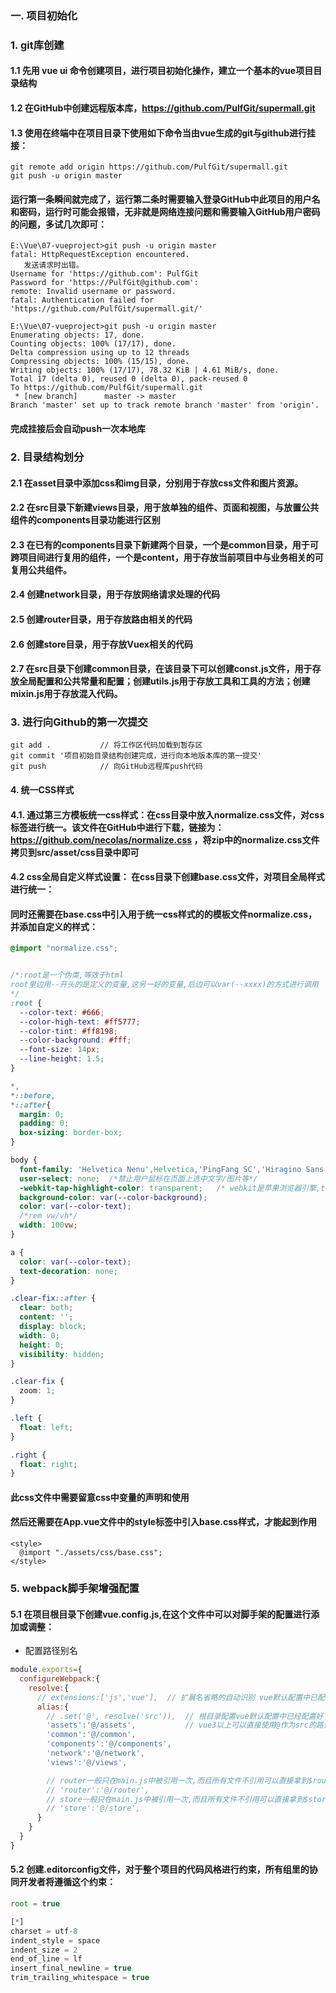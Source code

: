 

### 一. 项目初始化

### 1. git库创建

#### 1.1 先用 vue ui 命令创建项目，进行项目初始化操作，建立一个基本的vue项目目录结构

####  1.2 在GitHub中创建远程版本库，https://github.com/PulfGit/supermall.git

#### 1.3 使用在终端中在项目目录下使用如下命令当由vue生成的git与github进行挂接：

``` 
git remote add origin https://github.com/PulfGit/supermall.git
git push -u origin master
```

####  运行第一条瞬间就完成了，运行第二条时需要输入登录GitHub中此项目的用户名和密码，运行时可能会报错，无非就是网络连接问题和需要输入GitHub用户密码的问题，多试几次即可：

```
E:\Vue\07-vueproject>git push -u origin master
fatal: HttpRequestException encountered.
   发送请求时出错。
Username for 'https://github.com': PulfGit
Password for 'https://PulfGit@github.com':
remote: Invalid username or password.
fatal: Authentication failed for 'https://github.com/PulfGit/supermall.git/'

E:\Vue\07-vueproject>git push -u origin master
Enumerating objects: 17, done.
Counting objects: 100% (17/17), done.
Delta compression using up to 12 threads
Compressing objects: 100% (15/15), done.
Writing objects: 100% (17/17), 78.32 KiB | 4.61 MiB/s, done.
Total 17 (delta 0), reused 0 (delta 0), pack-reused 0
To https://github.com/PulfGit/supermall.git
 * [new branch]      master -> master
Branch 'master' set up to track remote branch 'master' from 'origin'.
```

####  完成挂接后会自动push一次本地库

###  2. 目录结构划分

#### 2.1  在asset目录中添加css和img目录，分别用于存放css文件和图片资源。

####  2.2 在src目录下新建views目录，用于放单独的组件、页面和视图，与放置公共组件的components目录功能进行区别

####  2.3 在已有的components目录下新建两个目录，一个是common目录，用于可跨项目间进行复用的组件，一个是content，用于存放当前项目中与业务相关的可复用公共组件。

####  2.4 创建network目录，用于存放网络请求处理的代码

####  2.5 创建router目录，用于存放路由相关的代码

####  2.6 创建store目录，用于存放Vuex相关的代码

####  2.7 在src目录下创建common目录，在该目录下可以创建const.js文件，用于存放全局配置和公共常量和配置；创建utils.js用于存放工具和工具的方法；创建mixin.js用于存放混入代码。

###  3. 进行向Github的第一次提交

```
git add .			// 将工作区代码加载到暂存区
git commit '项目初始目录结构创建完成，进行向本地版本库的第一提交'
git push			// 向GitHub远程库push代码
```

####  4.  统一CSS样式

####  4.1. 通过第三方模板统一css样式：在css目录中放入normalize.css文件，对css标签进行统一。该文件在GitHub中进行下载，链接为：https://github.com/necolas/normalize.css ，将zip中的normalize.css文件拷贝到src/asset/css目录中即可

#### 4.2  css全局自定义样式设置： 在css目录下创建base.css文件，对项目全局样式进行统一：

####  同时还需要在base.css中引入用于统一css样式的的模板文件normalize.css，并添加自定义的样式：

```css
@import "normalize.css";


/*:root是一个伪类,等效于html
root里边用--开头的是定义的变量,这另一好的变量,后边可以var(--xxxx)的方式进行调用
*/
:root {
  --color-text: #666;
  --color-high-text: #ff5777;
  --color-tint: #ff8198;
  --color-background: #fff;
  --font-size: 14px;
  --line-height: 1.5;
}

*,
*::before,
*::after{
  margin: 0;
  padding: 0;
  box-sizing: border-box;
}

body {
  font-family: 'Helvetica Nenu',Helvetica,'PingFang SC','Hiragino Sans GB',"Microsoft YaHei UI",'微软雅黑',Arial,sans-serif;
  user-select: none;  /*禁止用户鼠标在页面上选中文字/图片等*/
  -webkit-tap-highlight-color: transparent;   /* webkit是苹果浏览器引擎,tap点击,highlight背景高亮,color颜色,颜色用值调节*/
  background-color: var(--color-background);
  color: var(--color-text);
  /*rem vw/vh*/
  width: 100vw;
}

a {
  color: var(--color-text);
  text-decoration: none;
}

.clear-fix::after {
  clear: both;
  content: '';
  display: block;
  width: 0;
  height: 0;
  visibility: hidden;
}

.clear-fix {
  zoom: 1;
}

.left {
  float: left;
}

.right {
  float: right;
}
```

####  此css文件中需要留意css中变量的声明和使用

####  然后还需要在App.vue文件中的style标签中引入base.css样式，才能起到作用

```
<style>
  @import "./assets/css/base.css";
</style>
```



### 5. webpack脚手架增强配置

#### 5.1 在项目根目录下创建vue.config.js,在这个文件中可以对脚手架的配置进行添加或调整：

- 配置路径别名

```js
module.exports={
  configureWebpack:{
    resolve:{
      // extensions:['js','vue'],  // 扩展名省略的自动识别 vue默认配置中已配置
      alias:{
        // .set('@', resolve('src')),  // 根目录配置vue默认配置中已经配置好了
        'assets':'@/assets',           // vue3以上可以直接使用@作为src的路径
        'common':'@/common',
        'components':'@/components',
        'network':'@/network',
        'views':'@/views',

        // router一般只在main.js中被引用一次,而且所有文件不引用可以直接拿到$router对象所以别名意义不大
        // 'router':'@/router',   
        // store一般只在main.js中被引用一次,而且所有文件不引用可以直接拿到$store对象所以别名意义不大
        // 'store':'@/store',         
      }
    }
  }
}
```

####  5.2 创建.editorconfig文件，对于整个项目的代码风格进行约束，所有组里的协同开发者将遵循这个约束：

```js
root = true

[*]
charset = utf-8
indent_style = space
indent_size = 2
end_of_line = lf
insert_final_newline = true
trim_trailing_whitespace = true
```

